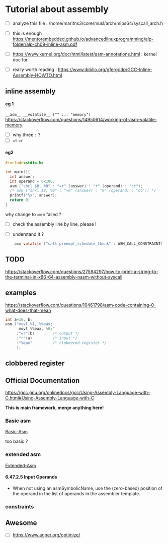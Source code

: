 
# Tutorial about assembly

- [ ] analyze this file : /home/maritns3/core/musl/arch/mips64/syscall_arch.h

- [ ] this is enough https://mentorembedded.github.io/advancedlinuxprogramming/alp-folder/alp-ch09-inline-asm.pdf

- [ ] https://www.kernel.org/doc/html/latest/asm-annotations.html : kernel doc for 

- [ ] really worth reading : https://www.ibiblio.org/gferg/ldp/GCC-Inline-Assembly-HOWTO.html

## inline assembly

#### eg 1
`__asm__ __volatile__ ("" ::: "memory")`
https://stackoverflow.com/questions/14950614/working-of-asm-volatile-memory

- [ ] why three `:` ?
- [ ] `=t` `=r`

#### eg2
```c
#include<stdio.h>

int main(){
  int answer;
  int operand = 0x100;
  asm ("shrl $8, %0" : "=r" (answer) : "r" (operand) : "cc");
  /* asm ("shrl $8, %0" : "=m" (answer) : "m" (operand) : "cc"); */
  printf("%x", answer);
  return 0;
}
```
why change to `=m` `m` failed ?
- [ ] check the assembly line by line, please !


- [ ] understand it ?
```c
	asm volatile ("call preempt_schedule_thunk" : ASM_CALL_CONSTRAINT)
```

## TODO
https://stackoverflow.com/questions/27594297/how-to-print-a-string-to-the-terminal-in-x86-64-assembly-nasm-without-syscall


## examples
https://stackoverflow.com/questions/10461798/asm-code-containing-0-what-does-that-mean
```c
int a=10, b;
asm ("movl %1, %%eax; 
      movl %%eax, %0;"
     :"=r"(b)        /* output */
     :"r"(a)         /* input */
     :"%eax"         /* clobbered register */
     );
```

## clobbered register


## Official Documentation
https://gcc.gnu.org/onlinedocs/gcc/Using-Assembly-Language-with-C.html#Using-Assembly-Language-with-C

**This is main framework, merge anything here!**

### Basic asm
[Basic-Asm](https://gcc.gnu.org/onlinedocs/gcc/Basic-Asm.html#Basic-Asm)

too basic ?

### extended asm
[Extended-Asm](https://gcc.gnu.org/onlinedocs/gcc/Extended-Asm.html#Extended-Asm)

#### 6.47.2.5 Input Operands
- When not using an asmSymbolicName, use the (zero-based) position of the operand in the list of operands in the assembler template. 


### constraints 
[](https://stackoverflow.com/questions/3323445/what-is-the-difference-between-asm-asm-and-asm)

## Awesome
- [ ] https://www.agner.org/optimize/
